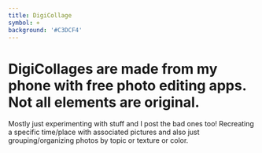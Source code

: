 ```yaml
---
title: DigiCollage
symbol: ⌖
background: '#C3DCF4'
---
```


# DigiCollages are made from my phone with free photo editing apps. Not all elements are original.

Mostly just experimenting with stuff and I post the bad ones too! Recreating a specific time/place with associated pictures and also just grouping/organizing photos by topic or texture or color.
